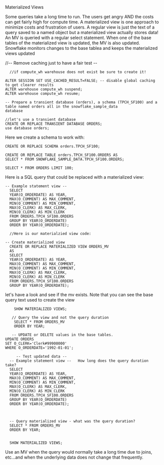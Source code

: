 Materialized Views

Some queries take a long time to run.  The users get angry AND the costs can get fairly high for compute time.  A materialized view is one approach to minimize costs and frustration of users.  A regular view is just the text of a query saved to a named object but a materialized view actually stores data!  An MV is queried with a regular select statement.  When one of the base tables of the materialized view is updated, the MV is also updated.  Snowflake monitors changes to the base tablea and keeps the materialized views updated

  //-- Remove caching just to have a fair test -- 
  
      //if compute_wh warehouse does not exist be sure to create it!

    ALTER SESSION SET USE_CACHED_RESULT=FALSE; -- disable global caching to get clearer results
    ALTER warehouse compute_wh suspend;
    ALTER warehouse compute_wh resume;

    -- Prepare a transient database (orders), a schema (TPCH_SF100) and a table named orders all in the snowflake_sample_data
    database
    
    //let's use a transient database
    CREATE OR REPLACE TRANSIENT DATABASE ORDERS;
    use database orders;
    
 Here we create a schema to work with:
        
    CREATE OR REPLACE SCHEMA orders.TPCH_SF100;

    CREATE OR REPLACE TABLE orders.TPCH_SF100.ORDERS AS
    SELECT * FROM SNOWFLAKE_SAMPLE_DATA.TPCH_SF100.ORDERS;

    SELECT * FROM ORDERS LIMIT 100;
    
Here is a SQL query that could be replaced with a materialized view:
    
    -- Example statement view -- 
      SELECT
      YEAR(O_ORDERDATE) AS YEAR,
      MAX(O_COMMENT) AS MAX_COMMENT,
      MIN(O_COMMENT) AS MIN_COMMENT,
      MAX(O_CLERK) AS MAX_CLERK,
      MIN(O_CLERK) AS MIN_CLERK
      FROM ORDERS.TPCH_SF100.ORDERS
      GROUP BY YEAR(O_ORDERDATE)
      ORDER BY YEAR(O_ORDERDATE);
           
      //Here is our materialzied view code:
      
    -- Create materialized view
      CREATE OR REPLACE MATERIALIZED VIEW ORDERS_MV
      AS 
      SELECT
      YEAR(O_ORDERDATE) AS YEAR,
      MAX(O_COMMENT) AS MAX_COMMENT,
      MIN(O_COMMENT) AS MIN_COMMENT,
      MAX(O_CLERK) AS MAX_CLERK,
      MIN(O_CLERK) AS MIN_CLERK
      FROM ORDERS.TPCH_SF100.ORDERS
      GROUP BY YEAR(O_ORDERDATE);
      
  let's have a look and see if the mv exists.  Note that you can see the base query text used to create the view
        
        SHOW MATERIALIZED VIEWS;

       // Query the view and not the query duration
        SELECT * FROM ORDERS_MV
        ORDER BY YEAR;
        
       -- UPDATE or DELETE values in the base tables.
    UPDATE ORDERS
    SET O_CLERK='Clerk#99900000' 
    WHERE O_ORDERDATE='1992-01-01';

         -- Test updated data --
      -- Example statement view --   How long does the query duration take?
      SELECT
      YEAR(O_ORDERDATE) AS YEAR,
      MAX(O_COMMENT) AS MAX_COMMENT,
      MIN(O_COMMENT) AS MIN_COMMENT,
      MAX(O_CLERK) AS MAX_CLERK,
      MIN(O_CLERK) AS MIN_CLERK
      FROM ORDERS.TPCH_SF100.ORDERS
      GROUP BY YEAR(O_ORDERDATE)
      ORDER BY YEAR(O_ORDERDATE);



      -- Query materialized view - what was the query duration?
      SELECT * FROM ORDERS_MV
      ORDER BY YEAR;


      SHOW MATERIALIZED VIEWS;
        
Use an MV when the query would normally take a long time due to joins, etc...and when the underlying data does not change that frequently.

